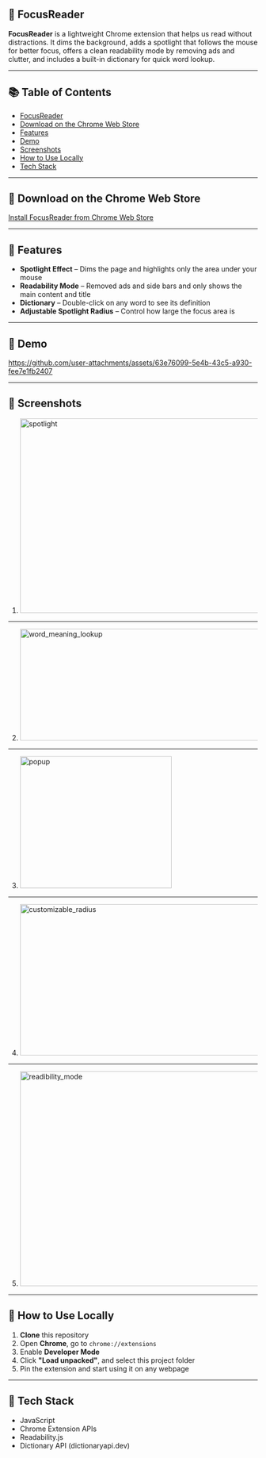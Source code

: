 ## 📌 FocusReader
<a id="focusreader"></a>

**FocusReader** is a lightweight Chrome extension that helps us read without distractions. It dims the background, adds a spotlight that follows the mouse for better focus, offers a clean readability mode by removing ads and clutter, and includes a built-in dictionary for quick word lookup.

---

## 📚 Table of Contents
- [FocusReader](#focusreader)
- [Download on the Chrome Web Store](#download)
- [Features](#features)
- [Demo](#demo)
- [Screenshots](#screenshots)
- [How to Use Locally](#how-to-use-locally)
- [Tech Stack](#tech-stack)

---

## 📌 Download on the Chrome Web Store
<a id="download"></a>
[Install FocusReader from Chrome Web Store](https://chromewebstore.google.com/detail/focusreader/ipllnheceanemgiiifbjfppehoiimcgl)

---

## 📌 Features
<a id="features"></a>

-  **Spotlight Effect** – Dims the page and highlights only the area under your mouse
-  **Readability Mode** – Removed ads and side bars and only shows the main content and title
-  **Dictionary** – Double-click on any word to see its definition
-  **Adjustable Spotlight Radius** – Control how large the focus area is

---

## 📌 Demo
<a id="demo"></a>

https://github.com/user-attachments/assets/63e76099-5e4b-43c5-a930-fee7e1fb2407

---

## 📌 Screenshots
<a id="screenshots"></a>

1) <img width="668" height="392" alt="spotlight" src="https://github.com/user-attachments/assets/bf2fcf82-4032-4263-9392-bded0cae9359" />

---

2) <img width="498" height="225" alt="word_meaning_lookup" src="https://github.com/user-attachments/assets/2ca5c878-fb36-4de1-9221-f8d1c4a25ff3" />
---

3) <img width="306" height="266" alt="popup" src="https://github.com/user-attachments/assets/c0397f9f-26bc-4d6c-b6b0-2a8181cbdfa4" />
---

4) <img width="490" height="305" alt="customizable_radius" src="https://github.com/user-attachments/assets/983aa9f2-1ef7-4528-baf4-1afd81ae1a18" />
---

5) <img width="820" height="433" alt="readibility_mode" src="https://github.com/user-attachments/assets/b3507c1d-94b0-4ac7-8a01-0c78d569aab8" />

---

## 📌 How to Use Locally
<a id="how-to-use-locally"></a>

1. **Clone** this repository  
2. Open **Chrome**, go to `chrome://extensions`  
3. Enable **Developer Mode**  
4. Click **"Load unpacked"**, and select this project folder  
5. Pin the extension and start using it on any webpage

---

## 📌 Tech Stack
<a id="tech-stack"></a>

- JavaScript
- Chrome Extension APIs
- Readability.js
- Dictionary API (dictionaryapi.dev)
